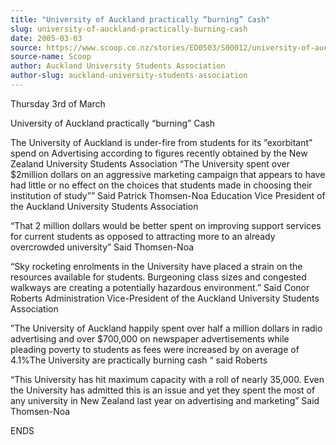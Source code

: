 ```yaml
---
title: "University of Auckland practically “burning” Cash"
slug: university-of-auckland-practically-burning-cash
date: 2005-03-03
source: https://www.scoop.co.nz/stories/ED0503/S00012/university-of-auckland-practically-burning-cash.htm
source-name: Scoop
author: Auckland University Students Association
author-slug: auckland-university-students-association
---
```


<p>Thursday 3rd of March<p>

<p>University of Auckland practically
“burning” Cash</p>

<p>The University of Auckland is under-fire
from students for its ”exorbitant” spend on Advertising
according to figures recently obtained by the New Zealand
University Students Association “The University spent over
$2million dollars on an aggressive marketing campaign that
appears to have had little or no effect on the choices that
students made in choosing their institution of study”” Said
Patrick Thomsen-Noa Education Vice President of the Auckland
University Students Association</p>

<p>“That 2 million dollars
would be better spent on improving support services for
current students as opposed to attracting more to an already
overcrowded university” Said Thomsen-Noa</p>

<p>“Sky rocketing
enrolments in the University have placed a strain on the
resources available for students. Burgeoning class sizes and
congested walkways are creating a potentially hazardous
environment.” Said Conor Roberts Administration
Vice-President of the Auckland University Students
Association</p>

<p>”The University of Auckland happily spent over
half a million dollars in radio advertising and over
$700,000 on newspaper advertisements while pleading poverty
to students as fees were increased by on average of 4.1%The
University are practically burning cash “ said
Roberts</p>

<p>“This University has hit maximum capacity with a
roll of nearly 35,000. Even the University has admitted this
is an issue and yet they spent the most of any university in
New Zealand last year on advertising and marketing” Said
Thomsen-Noa</p>

<p>ENDS<p>


<!--


